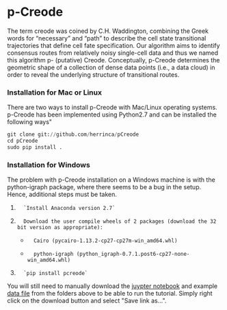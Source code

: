 # **p-Creode**

The term creode was coined by C.H. Waddington, combining the Greek words for “necessary” and “path” to describe the cell state transitional trajectories that define cell fate specification. Our algorithm aims to identify consensus routes from relatively noisy single-cell data and thus we named this algorithm p- (putative) Creode. Conceptually, p-Creode determines the geometric shape of a collection of dense data points (i.e., a data cloud) in order to reveal the underlying structure of transitional routes. 

### Installation for Mac or Linux

There are two ways to install p-Creode with Mac/Linux operating systems. p-Creode has been implemented using Python2.7 and can be installed the following ways"
```python
git clone git://github.com/herrinca/pCreode
cd pCreode
sudo pip install .
```

### Installation for Windows

The problem with p-Creode installation on a Windows machine is with the python-igraph package, where there seems to be a bug in the setup.  Hence, additional steps must be taken.
1.       `Install Anaconda version 2.7`
2.       Download the user compile wheels of 2 packages (download the 32 bit version as appropriate):
    -       Cairo (pycairo-1.13.2-cp27-cp27m-win_amd64.whl)
    -       python-igraph (python_igraph-0.7.1.post6-cp27-none-win_amd64.whl)
3.       `pip install pcreode`

You will still need to manually download the [juypter notebook]() and example [data file]() from the folders above to be able to run the tutorial. Simply right click on the download button and select "Save link as...".
